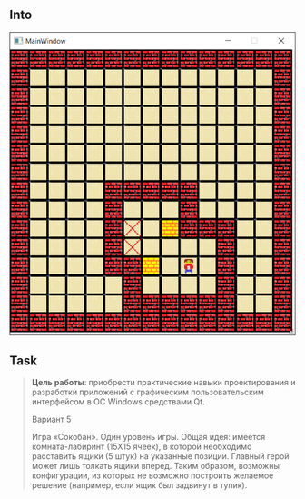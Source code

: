 ## Into

![](rep/_assets/GameIntro.gif)

## Task

> **Цель работы**:
> приобрести практические навыки проектирования и разработки приложений
> с графическим пользовательским интерфейсом в ОС Windows средствами Qt.
>
> Вариант 5
> 
> Игра «Сокобан».
> Один уровень игры.
> Общая идея: имеется комната-лабиринт (15Х15 ячеек),
> в которой необходимо расставить ящики (5 штук) на указанные позиции.
> Главный герой может лишь толкать ящики вперед.
> Таким образом, возможны конфигурации, из которых не возможно построить желаемое решение
> (например, если ящик был задвинут в тупик).
